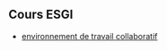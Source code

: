 Cours ESGI
-

* [environnement de travail collaboratif](https://github.com/tcrepy/ESGI-cours/blob/master/env-travail-col/cours.md)